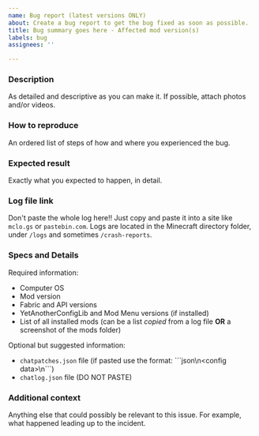 ```yaml
---
name: Bug report (latest versions ONLY)
about: Create a bug report to get the bug fixed as soon as possible.
title: Bug summary goes here - Affected mod version(s)
labels: bug
assignees: ''

---
```


### Description
As detailed and descriptive as you can make it. If possible, attach photos and/or videos.

### How to reproduce
An ordered list of steps of how and where you experienced the bug.

### Expected result
Exactly what you expected to happen, in detail.

### Log file link
Don't paste the whole log here!! Just copy and paste it into a site like `mclo.gs` or `pastebin.com`. Logs are located in the Minecraft directory folder, under `/logs` and sometimes `/crash-reports`.

### Specs and Details
Required information:
- Computer OS
- Mod version
- Fabric and API versions
- YetAnotherConfigLib and Mod Menu versions (if installed)
- List of all installed mods (can be a list *copied* from a log file **OR** a screenshot of the mods folder)

Optional but suggested information:
- `chatpatches.json` file (if pasted use the format: \`\`\`json\n\<config data>\n\`\`\`)
- `chatlog.json` file (DO NOT PASTE)

### Additional context
Anything else that could possibly be relevant to this issue. For example, what happened leading up to the incident.
